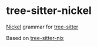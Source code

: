 tree-sitter-nickel
================

<!-- travis badge
[![Build Status](https://travis-ci.org/milahu/tree-sitter-nickel.svg?branch=main)](https://travis-ci.org/milahu/tree-sitter-nickel)
-->
<!-- github badge
[![Build Status](https://github.com/milahu/tree-sitter-nickel/workflows/build/badge.svg)](https://github.com/milahu/tree-sitter-nickel/actions?query=workflow%3Abuild)
-->

[Nickel](https://github.com/tweag/nickel) grammar for [tree-sitter](https://github.com/tree-sitter/tree-sitter)

Based on [tree-sitter-nix](https://github.com/cstrahan/tree-sitter-nix)
